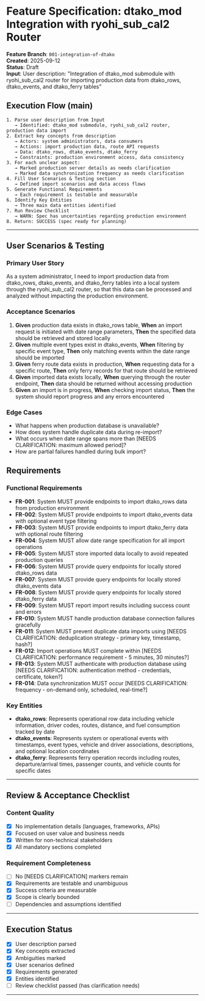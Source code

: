 # Feature Specification: dtako_mod Integration with ryohi_sub_cal2 Router

**Feature Branch**: `001-integration-of-dtako`  
**Created**: 2025-09-12  
**Status**: Draft  
**Input**: User description: "Integration of dtako_mod submodule with ryohi_sub_cal2 router for importing production data from dtako_rows, dtako_events, and dtako_ferry tables"

## Execution Flow (main)
```
1. Parse user description from Input
   → Identified: dtako_mod submodule, ryohi_sub_cal2 router, production data import
2. Extract key concepts from description
   → Actors: system administrators, data consumers
   → Actions: import production data, route API requests
   → Data: dtako_rows, dtako_events, dtako_ferry
   → Constraints: production environment access, data consistency
3. For each unclear aspect:
   → Marked production server details as needs clarification
   → Marked data synchronization frequency as needs clarification
4. Fill User Scenarios & Testing section
   → Defined import scenarios and data access flows
5. Generate Functional Requirements
   → Each requirement is testable and measurable
6. Identify Key Entities
   → Three main data entities identified
7. Run Review Checklist
   → WARN: Spec has uncertainties regarding production environment
8. Return: SUCCESS (spec ready for planning)
```

---

## User Scenarios & Testing

### Primary User Story
As a system administrator, I need to import production data from dtako_rows, dtako_events, and dtako_ferry tables into a local system through the ryohi_sub_cal2 router, so that this data can be processed and analyzed without impacting the production environment.

### Acceptance Scenarios
1. **Given** production data exists in dtako_rows table, **When** an import request is initiated with date range parameters, **Then** the specified data should be retrieved and stored locally
2. **Given** multiple event types exist in dtako_events, **When** filtering by specific event type, **Then** only matching events within the date range should be imported
3. **Given** ferry route data exists in production, **When** requesting data for a specific route, **Then** only ferry records for that route should be retrieved
4. **Given** imported data exists locally, **When** querying through the router endpoint, **Then** data should be returned without accessing production
5. **Given** an import is in progress, **When** checking import status, **Then** the system should report progress and any errors encountered

### Edge Cases
- What happens when production database is unavailable?
- How does system handle duplicate data during re-import?
- What occurs when date range spans more than [NEEDS CLARIFICATION: maximum allowed period]?
- How are partial failures handled during bulk import?

## Requirements

### Functional Requirements
- **FR-001**: System MUST provide endpoints to import dtako_rows data from production environment
- **FR-002**: System MUST provide endpoints to import dtako_events data with optional event type filtering
- **FR-003**: System MUST provide endpoints to import dtako_ferry data with optional route filtering
- **FR-004**: System MUST allow date range specification for all import operations
- **FR-005**: System MUST store imported data locally to avoid repeated production queries
- **FR-006**: System MUST provide query endpoints for locally stored dtako_rows data
- **FR-007**: System MUST provide query endpoints for locally stored dtako_events data
- **FR-008**: System MUST provide query endpoints for locally stored dtako_ferry data
- **FR-009**: System MUST report import results including success count and errors
- **FR-010**: System MUST handle production database connection failures gracefully
- **FR-011**: System MUST prevent duplicate data imports using [NEEDS CLARIFICATION: deduplication strategy - primary key, timestamp, hash?]
- **FR-012**: Import operations MUST complete within [NEEDS CLARIFICATION: performance requirement - 5 minutes, 30 minutes?]
- **FR-013**: System MUST authenticate with production database using [NEEDS CLARIFICATION: authentication method - credentials, certificate, token?]
- **FR-014**: Data synchronization MUST occur [NEEDS CLARIFICATION: frequency - on-demand only, scheduled, real-time?]

### Key Entities
- **dtako_rows**: Represents operational row data including vehicle information, driver codes, routes, distance, and fuel consumption tracked by date
- **dtako_events**: Represents system or operational events with timestamps, event types, vehicle and driver associations, descriptions, and optional location coordinates
- **dtako_ferry**: Represents ferry operation records including routes, departure/arrival times, passenger counts, and vehicle counts for specific dates

---

## Review & Acceptance Checklist

### Content Quality
- [x] No implementation details (languages, frameworks, APIs)
- [x] Focused on user value and business needs
- [x] Written for non-technical stakeholders
- [x] All mandatory sections completed

### Requirement Completeness
- [ ] No [NEEDS CLARIFICATION] markers remain
- [x] Requirements are testable and unambiguous  
- [x] Success criteria are measurable
- [x] Scope is clearly bounded
- [ ] Dependencies and assumptions identified

---

## Execution Status

- [x] User description parsed
- [x] Key concepts extracted
- [x] Ambiguities marked
- [x] User scenarios defined
- [x] Requirements generated
- [x] Entities identified
- [ ] Review checklist passed (has clarification needs)

---
